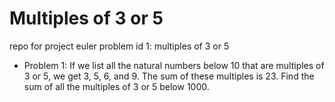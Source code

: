 # Multiples of 3 or 5
repo for project euler problem id 1: multiples of 3 or 5

* Problem 1: If we list all the natural numbers below 10 that are multiples of 3 or 5, we get 3, 5, 6, and 9. The sum of these multiples is 23. Find the sum of all the multiples of 3 or 5 below 1000.
